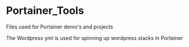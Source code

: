 # Portainer_Tools
Files used for Portainer demo's and projects

The Wordpress yml is used for spinning up wordpress stacks in Portainer
